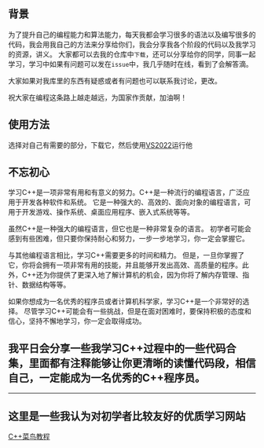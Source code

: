 ## 背景

为了提升自己的编程能力和算法能力，每天我都会学习很多的语法以及编写很多的代码，我会用我自己的方法来分享给你们，我会分享我各个阶段的代码以及我学习的资源，讲义。
大家都可以去我的仓库中`下载`，还可以分享给你的同学，同事一起学习，学习中如果有问题可以发在`issue`中，我几乎随时在线，看到了会解答滴。

大家如果对我库里的东西有疑惑或者有问题也可以联系我讨论，更改。

祝大家在编程这条路上越走越远，为国家作贡献，加油啊！
## 使用方法

选择对自己有需要的部分，下载它，然后使用[VS2022](https://blog.csdn.net/m0_72482689/article/details/126166805)运行他
## 不忘初心
学习C++是一项非常有用和有意义的努力。C++是一种流行的编程语言，广泛应用于开发各种软件和系统。
它是一种强大的、高效的、面向对象的编程语言，可用于开发游戏、操作系统、桌面应用程序、嵌入式系统等等。

虽然C++是一种强大的编程语言，但它也是一种非常复杂的语言。
初学者可能会感到有些困难，但只要你保持耐心和努力，一步一步地学习，你一定会掌握它。

与其他编程语言相比，学习C++需要更多的时间和精力。
但是，一旦你掌握了它，你将会拥有一项非常有用的技能，并且能够开发出高效、高质量的程序。此外，C++还为你提供了更深入地了解计算机的机会，因为你将了解内存管理、指针、数据结构等等。

如果你想成为一名优秀的程序员或者计算机科学家，学习C++是一个非常好的选择。
尽管学习C++可能会有一些挑战，但是在面对困难时，要保持积极的态度和信心，坚持不懈地学习，你一定会取得成功。
## 我平日会分享一些我学习C++过程中的一些代码合集，里面都有注释能够让你更清晰的读懂代码段，相信自己，一定能成为一名优秀的C++程序员。
---
## 这里是一些我认为对初学者比较友好的优质学习网站
[C++菜鸟教程](https://www.runoob.com/cplusplus/cpp-tutorial.html)
>> 
